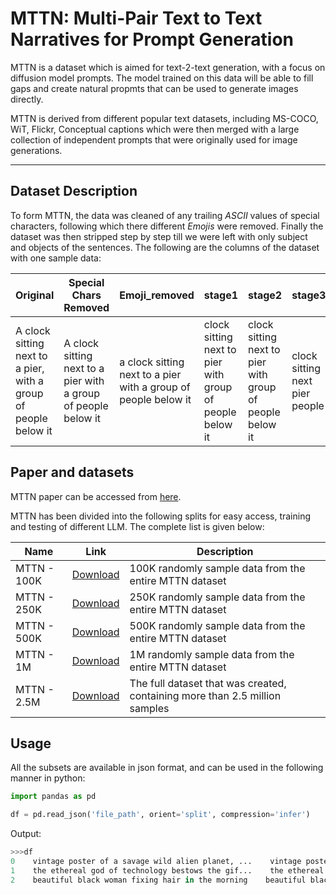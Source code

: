 # MTTN: Multi-Pair Text to Text Narratives for Prompt Generation

MTTN is a dataset which is aimed for text-2-text generation, with a focus on diffusion model prompts. The model trained on this data will be able to fill gaps and create natural propmts that can be used to generate images directly.

MTTN is derived from different popular text datasets, including MS-COCO, WiT, Flickr, Conceptual captions which were then merged with a large collection of independent prompts that were originally used for image generations.

___

## Dataset Description

To form MTTN, the data was cleaned of any trailing *ASCII* values of special characters, following which there different *Emojis* were removed. Finally the dataset was then stripped step by step till we were left with only subject and objects of the sentences. The following are the columns of the dataset with one sample data:

Original | Special Chars Removed | Emoji_removed | stage1 | stage2 | stage3 | stage4 | stage5
--- | --- | --- | --- | --- | --- | --- | ---
A clock sitting next to a pier, with a group of people below it | A clock sitting next to a pier with a group of people below it | a clock sitting next to a pier with a group of people below it | clock sitting next to pier with group of people below it | clock sitting next to pier with group of people below it | clock sitting next pier people | clock next pier people | clock next pier people



## Paper and datasets

MTTN paper can be accessed from [here]().

MTTN has been divided into the following splits for easy access, training and testing of different LLM.
The complete list is given below:

Name | Link | Description
--- | --- | ---
MTTN - 100K | [Download]() | 100K randomly sample data from the entire MTTN dataset
MTTN - 250K | [Download]() | 250K randomly sample data from the entire MTTN dataset
MTTN - 500K | [Download]() | 500K randomly sample data from the entire MTTN dataset
MTTN - 1M   | [Download]() | 1M randomly sample data from the entire MTTN dataset
MTTN - 2.5M | [Download]() | The full dataset that was created, containing more than 2.5 million samples

## Usage

All the subsets are available in json format, and can be used in the following manner in python:
```python
import pandas as pd

df = pd.read_json('file_path', orient='split', compression='infer')
```

Output:
```python
>>>df
0    vintage poster of a savage wild alien planet, ...    vintage poster of a savage wild alien planet s...    vintage poster of a savage wild alien planet s...    vintage poster of savage wild alien planet sea...    vintage poster of savage wild alien planet sea...    vintage poster savage alien planet sea highly ...    vintage poster savage alien planet sea highly ...    vintage poster savage alien planet sea highly ...
1    the ethereal god of technology bestows the gif...    the ethereal god of technology bestows the gif...    the ethereal god of technology bestows the gif...    ethereal god of technology bestows gift of gre...    ethereal god of technology bestows gift of gre...    ethereal god technology bestows gift circuits ...    ethereal god technology bestows gift circuits ...    ethereal god technology bestows gift circuits ...
2    beautiful black woman fixing hair in the morning    beautiful black woman fixing hair in the morning    beautiful black woman fixing hair in the morning    beautiful black woman fixing hair in morning    beautiful black woman fixing hair in morning    woman fixing hair morning    woman hair morning    woman hair morning
```
